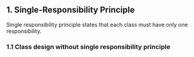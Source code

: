 ## 1. Single-Responsibility Principle ##
Single responsibility principle states that each class must have only one responsibility. 

### 1.1 Class design without single responsibility principle ###

